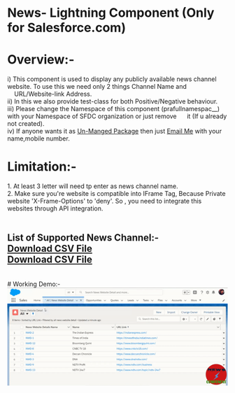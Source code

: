 # News- Lightning Component (Only for Salesforce.com)
# Overview:-
  <p>
   i)  This component is used to display any publicly available news channel website. To use this we need only 2 things Channel Name and &nbsp;&nbsp;&nbsp;&nbsp;URL/Website-link     Address.<br/>
  ii)  In this we also provide test-class for both Positive/Negative behaviour.<br/>
  iii) Please change the Namespace of this component (prafullnamespac__) with your Namespace of SFDC organization or just remove &nbsp;&nbsp;&nbsp;&nbsp;&nbsp;it (If u already not created).<br/>
  iv)  If anyone wants it as <u>Un-Manged Package</u> then just <a href = "mailto: prafulljaincp@gmail.com">Email Me</a> with your name,mobile number.<br/>
  </p>
<div>
  <h1>Limitation:-</h1>
    1. At least 3 letter will need tp enter as news channel name.<br/>
    2. Make sure you're website is compatible into IFrame Tag, Because Private website 'X-Frame-Options' to 'deny'. So , you need to integrate this websites through API    integration.
  </h1>
</div><br/>
<div>
  <h2>List of Supported News Channel:-<br/>
    <a href='prafullnamespac__News_Website_Details__c.csv'>Download CSV File</a><br/>
    <a href='prafullnamespac__News_Website_Details__c.csv'>Download CSV File</a><br/>
  </h2>
<div><br/>
# Working Demo:-
<img src="News-Lightning Component Working Overview.gif" alt="Working Demo GIF"/>

